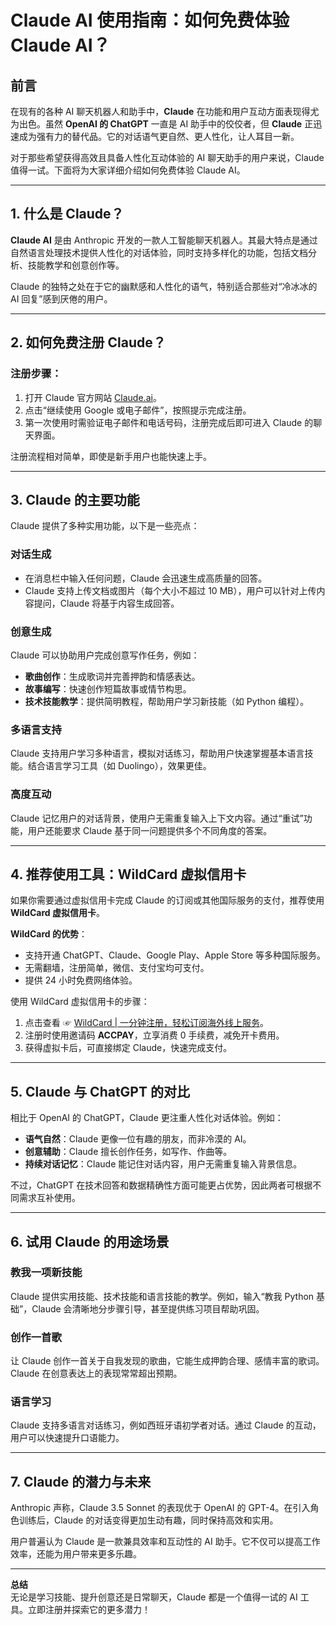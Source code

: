 # Claude AI 使用指南：如何免费体验 Claude AI？

## 前言

在现有的各种 AI 聊天机器人和助手中，**Claude** 在功能和用户互动方面表现得尤为出色。虽然 **OpenAI 的 ChatGPT** 一直是 AI 助手中的佼佼者，但 **Claude** 正迅速成为强有力的替代品。它的对话语气更自然、更人性化，让人耳目一新。

对于那些希望获得高效且具备人性化互动体验的 AI 聊天助手的用户来说，Claude 值得一试。下面将为大家详细介绍如何免费体验 Claude AI。

---

## 1. 什么是 Claude？

**Claude AI** 是由 Anthropic 开发的一款人工智能聊天机器人。其最大特点是通过自然语言处理技术提供人性化的对话体验，同时支持多样化的功能，包括文档分析、技能教学和创意创作等。

Claude 的独特之处在于它的幽默感和人性化的语气，特别适合那些对“冷冰冰的 AI 回复”感到厌倦的用户。

---

## 2. 如何免费注册 Claude？

### 注册步骤：

1. 打开 Claude 官方网站 [Claude.ai](https://claude.ai)。
2. 点击“继续使用 Google 或电子邮件”，按照提示完成注册。
3. 第一次使用时需验证电子邮件和电话号码，注册完成后即可进入 Claude 的聊天界面。

注册流程相对简单，即使是新手用户也能快速上手。

---

## 3. Claude 的主要功能

Claude 提供了多种实用功能，以下是一些亮点：

### 对话生成

- 在消息栏中输入任何问题，Claude 会迅速生成高质量的回答。
- Claude 支持上传文档或图片（每个大小不超过 10 MB），用户可以针对上传内容提问，Claude 将基于内容生成回答。

### 创意生成

Claude 可以协助用户完成创意写作任务，例如：
- **歌曲创作**：生成歌词并完善押韵和情感表达。
- **故事编写**：快速创作短篇故事或情节构思。
- **技术技能教学**：提供简明教程，帮助用户学习新技能（如 Python 编程）。

### 多语言支持

Claude 支持用户学习多种语言，模拟对话练习，帮助用户快速掌握基本语言技能。结合语言学习工具（如 Duolingo），效果更佳。

### 高度互动

Claude 记忆用户的对话背景，使用户无需重复输入上下文内容。通过“重试”功能，用户还能要求 Claude 基于同一问题提供多个不同角度的答案。

---

## 4. 推荐使用工具：WildCard 虚拟信用卡

如果你需要通过虚拟信用卡完成 Claude 的订阅或其他国际服务的支付，推荐使用 **WildCard 虚拟信用卡**。

**WildCard 的优势**：
- 支持开通 ChatGPT、Claude、Google Play、Apple Store 等多种国际服务。
- 无需翻墙，注册简单，微信、支付宝均可支付。
- 提供 24 小时免费网络体验。

使用 WildCard 虚拟信用卡的步骤：
1. 点击查看 ☞ [WildCard | 一分钟注册，轻松订阅海外线上服务](https://bit.ly/bewildcard)。
2. 注册时使用邀请码 **ACCPAY**，立享消费 0 手续费，减免开卡费用。
3. 获得虚拟卡后，可直接绑定 Claude，快速完成支付。

---

## 5. Claude 与 ChatGPT 的对比

相比于 OpenAI 的 ChatGPT，Claude 更注重人性化对话体验。例如：
- **语气自然**：Claude 更像一位有趣的朋友，而非冷漠的 AI。
- **创意辅助**：Claude 擅长创作任务，如写作、作曲等。
- **持续对话记忆**：Claude 能记住对话内容，用户无需重复输入背景信息。

不过，ChatGPT 在技术回答和数据精确性方面可能更占优势，因此两者可根据不同需求互补使用。

---

## 6. 试用 Claude 的用途场景

### 教我一项新技能

Claude 提供实用技能、技术技能和语言技能的教学。例如，输入“教我 Python 基础”，Claude 会清晰地分步骤引导，甚至提供练习项目帮助巩固。

### 创作一首歌

让 Claude 创作一首关于自我发现的歌曲，它能生成押韵合理、感情丰富的歌词。Claude 在创意表达上的表现常常超出预期。

### 语言学习

Claude 支持多语言对话练习，例如西班牙语初学者对话。通过 Claude 的互动，用户可以快速提升口语能力。

---

## 7. Claude 的潜力与未来

Anthropic 声称，Claude 3.5 Sonnet 的表现优于 OpenAI 的 GPT-4。在引入角色训练后，Claude 的对话变得更加生动有趣，同时保持高效和实用。

用户普遍认为 Claude 是一款兼具效率和互动性的 AI 助手。它不仅可以提高工作效率，还能为用户带来更多乐趣。

---

**总结**  
无论是学习技能、提升创意还是日常聊天，Claude 都是一个值得一试的 AI 工具。立即注册并探索它的更多潜力！
